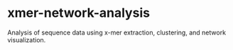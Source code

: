 # xmer-network-analysis
Analysis of sequence data using x-mer extraction, clustering, and network visualization.
